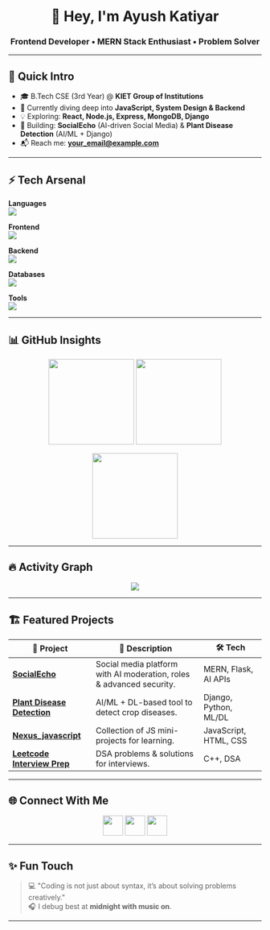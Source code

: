 <h1 align="center">👋 Hey, I'm Ayush Katiyar</h1>
<h3 align="center">Frontend Developer • MERN Stack Enthusiast • Problem Solver</h3>

---

## 🚀 Quick Intro  
- 🎓 B.Tech CSE (3rd Year) @ **KIET Group of Institutions**  
- 🌱 Currently diving deep into **JavaScript, System Design & Backend**  
- 💡 Exploring: **React, Node.js, Express, MongoDB, Django**  
- 📌 Building: **SocialEcho** (AI-driven Social Media) & **Plant Disease Detection** (AI/ML + Django)  
- 📬 Reach me: **your_email@example.com**

---

## ⚡ Tech Arsenal  
<p align="center">
  
  **Languages**  
  <img src="https://skillicons.dev/icons?i=cpp,js,python" />

  **Frontend**  
  <img src="https://skillicons.dev/icons?i=html,css,react,nextjs,redux,tailwind" />

  **Backend**  
  <img src="https://skillicons.dev/icons?i=nodejs,express,django" />

  **Databases**  
  <img src="https://skillicons.dev/icons?i=mongodb,mysql" />

  **Tools**  
  <img src="https://skillicons.dev/icons?i=git,github,vscode,postman" />

</p>

---

## 📊 GitHub Insights  
<p align="center">
  <img src="https://github-readme-stats.vercel.app/api?username=ayushkatiyar31&theme=tokyonight&show_icons=true&hide_border=true&count_private=true" height="170px"/>
  <img src="https://streak-stats.demolab.com/?user=ayushkatiyar31&theme=tokyonight&hide_border=true" height="170px"/>
</p>

<p align="center">
  <img src="https://github-readme-stats.vercel.app/api/top-langs/?username=ayushkatiyar31&theme=tokyonight&layout=compact&langs_count=8&hide_border=true" height="170px"/>
</p>

---

## 🔥 Activity Graph  
<p align="center">
  <img src="https://github-readme-activity-graph.vercel.app/graph?username=ayushkatiyar31&theme=tokyo-night" />
</p>

---

## 🏗️ Featured Projects  

| 🚀 Project | 📖 Description | 🛠️ Tech |
|------------|---------------|----------|
| [**SocialEcho**](https://github.com/ayushkatiyar31/SocialEcho) | Social media platform with AI moderation, roles & advanced security. | MERN, Flask, AI APIs |
| [**Plant Disease Detection**](https://github.com/ayushkatiyar31/Plant-Disease-Detection) | AI/ML + DL-based tool to detect crop diseases. | Django, Python, ML/DL |
| [**Nexus_javascript**](https://github.com/ayushkatiyar31/Nexus_javascript) | Collection of JS mini-projects for learning. | JavaScript, HTML, CSS |
| [**Leetcode Interview Prep**](https://github.com/ayushkatiyar31/Leetcode_interview_prep) | DSA problems & solutions for interviews. | C++, DSA |

---

## 🌐 Connect With Me  
<p align="center">
  <a href="https://www.linkedin.com/in/ayush-katiyar31/"><img src="https://skillicons.dev/icons?i=linkedin" height="40"/></a>
  <a href="https://github.com/ayushkatiyar31"><img src="https://skillicons.dev/icons?i=github" height="40"/></a>
  <a href="mailto:your_email@example.com"><img src="https://skillicons.dev/icons?i=gmail" height="40"/></a>
</p>

---

## ✨ Fun Touch  
> 💻 "Coding is not just about syntax, it’s about solving problems creatively."  
> 🎧 I debug best at **midnight with music on**.  

---
